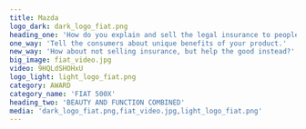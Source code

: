 ```yaml
---
title: Mazda
logo_dark: dark_logo_fiat.png
heading_one: 'How do you explain and sell the legal insurance to people that are afraid of lawyers and hate insurance houses?'
one_way: 'Tell the consumers about unique benefits of your product.'
new_way: 'How about not selling insurance, but help the good instead?'
big_image: fiat_video.jpg
video: 9HQLdSHOHxU
logo_light: light_logo_fiat.png
category: AWARD
category_name: 'FIAT 500X'
heading_two: 'BEAUTY AND FUNCTION COMBINED'
media: 'dark_logo_fiat.png,fiat_video.jpg,light_logo_fiat.png'
---
```


